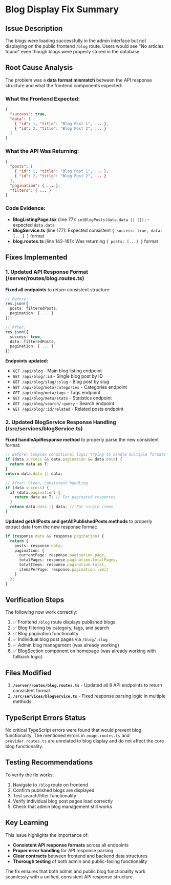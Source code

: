 # Blog Display Fix Summary

## Issue Description
The blogs were loading successfully in the admin interface but not displaying on the public frontend `/blog` route. Users would see "No articles found" even though blogs were properly stored in the database.

## Root Cause Analysis
The problem was a **data format mismatch** between the API response structure and what the frontend components expected:

### What the Frontend Expected:
```json
{
  "success": true,
  "data": [
    { "id": 1, "title": "Blog Post 1", ... },
    { "id": 2, "title": "Blog Post 2", ... }
  ]
}
```

### What the API Was Returning:
```json
{
  "posts": [
    { "id": 1, "title": "Blog Post 1", ... },
    { "id": 2, "title": "Blog Post 2", ... }
  ],
  "pagination": { ... },
  "filters": { ... }
}
```

### Code Evidence:
- **BlogListingPage.tsx** (line 77): `setBlogPosts(data.data || []);` - expected `data.data`
- **BlogService.ts** (line 177): Expected consistent `{ success: true, data: [...] }` format
- **blog.routes.ts** (line 142-161): Was returning `{ posts: [...] }` format

## Fixes Implemented

### 1. Updated API Response Format (/server/routes/blog.routes.ts)
**Fixed all endpoints** to return consistent structure:

```typescript
// Before:
res.json({
  posts: filteredPosts,
  pagination: { ... }
});

// After:
res.json({
  success: true,
  data: filteredPosts,
  pagination: { ... }
});
```

**Endpoints updated:**
- `GET /api/blog` - Main blog listing endpoint
- `GET /api/blog/:id` - Single blog post by ID
- `GET /api/blog/slug/:slug` - Blog post by slug
- `GET /api/blog/meta/categories` - Categories endpoint
- `GET /api/blog/meta/tags` - Tags endpoint
- `GET /api/blog/meta/stats` - Statistics endpoint
- `GET /api/blog/search/:query` - Search endpoint
- `GET /api/blog/:id/related` - Related posts endpoint

### 2. Updated BlogService Response Handling (/src/services/blogService.ts)
**Fixed handleApiResponse method** to properly parse the new consistent format:

```typescript
// Before: Complex conditional logic trying to handle multiple formats
if (data.success && data.pagination && data.data) {
  return data as T;
}
return data.data || data;

// After: Clean, consistent handling
if (data.success) {
  if (data.pagination) {
    return data as T; // For paginated responses
  }
  return data.data || data; // For single items
}
```

**Updated getAllPosts and getAllPublishedPosts methods** to properly extract data from the new response format:

```typescript
if (response.data && response.pagination) {
  return {
    posts: response.data,
    pagination: {
      currentPage: response.pagination.page,
      totalPages: response.pagination.totalPages,
      totalItems: response.pagination.total,
      itemsPerPage: response.pagination.limit
    }
  };
}
```

## Verification Steps

The following now work correctly:
1. ✅ Frontend `/blog` route displays published blogs
2. ✅ Blog filtering by category, tags, and search
3. ✅ Blog pagination functionality
4. ✅ Individual blog post pages via `/blog/:slug`
5. ✅ Admin blog management (was already working)
6. ✅ BlogSection component on homepage (was already working with fallback logic)

## Files Modified

1. **`/server/routes/blog.routes.ts`** - Updated all 8 API endpoints to return consistent format
2. **`/src/services/blogService.ts`** - Fixed response parsing logic in multiple methods

## TypeScript Errors Status

No critical TypeScript errors were found that would prevent blog functionality. The mentioned errors in `image.routes.ts` and `provider.routes.ts` are unrelated to blog display and do not affect the core blog functionality.

## Testing Recommendations

To verify the fix works:
1. Navigate to `/blog` route on frontend
2. Confirm published blogs are displayed
3. Test search/filter functionality
4. Verify individual blog post pages load correctly
5. Check that admin blog management still works

## Key Learning

This issue highlights the importance of:
- **Consistent API response formats** across all endpoints
- **Proper error handling** for API response parsing
- **Clear contracts** between frontend and backend data structures
- **Thorough testing** of both admin and public-facing functionality

The fix ensures that both admin and public blog functionality work seamlessly with a unified, consistent API response structure.